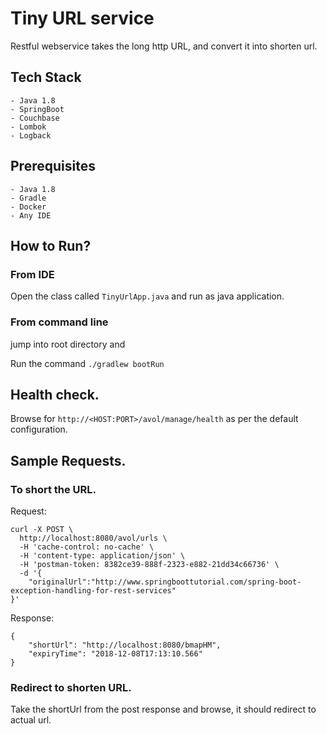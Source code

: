# Tiny URL service
  Restful webservice takes the long http URL, and convert it into shorten url.

## Tech Stack
    - Java 1.8
    - SpringBoot
    - Couchbase
    - Lombok
    - Logback

## Prerequisites
    - Java 1.8
    - Gradle
    - Docker
    - Any IDE

## How to Run?

### From IDE
    
  Open the class called ```TinyUrlApp.java``` and run as java application.
  
### From command line
  jump into root directory and
  
  Run the command ```./gradlew bootRun```
  
## Health check.

  Browse for ```http://<HOST:PORT>/avol/manage/health``` as per the default configuration.
  
## Sample Requests.

### To short the URL.

Request:

    curl -X POST \
      http://localhost:8080/avol/urls \
      -H 'cache-control: no-cache' \
      -H 'content-type: application/json' \
      -H 'postman-token: 8382ce39-888f-2323-e882-21dd34c66736' \
      -d '{
    	"originalUrl":"http://www.springboottutorial.com/spring-boot-exception-handling-for-rest-services"
    }'
    
Response:

    {
        "shortUrl": "http://localhost:8080/bmapHM",
        "expiryTime": "2018-12-08T17:13:10.566"
    } 

### Redirect to shorten URL.

Take the shortUrl from the post response and browse, it should redirect to actual url.  
  
  